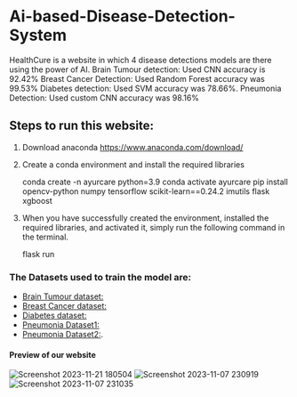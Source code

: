# Ai-based-Disease-Detection-System
HealthCure is a website in which 4 disease detections models are there using the power of AI. Brain Tumour detection: Used CNN accuracy is 92.42% Breast Cancer Detection: Used Random Forest accuracy was 99.53% Diabetes detection: Used SVM accuracy was 78.66%. Pneumonia Detection: Used custom CNN accuracy was 98.16%
## Steps to run this website:
1. Download anaconda https://www.anaconda.com/download/
2. Create a conda environment and install the required libraries
   
   conda create -n ayurcare python=3.9
   conda activate ayurcare 
   pip install opencv-python numpy tensorflow scikit-learn==0.24.2 imutils flask xgboost
   
4. When you have successfully created the environment, installed the required libraries, and activated it, simply run the following command in the terminal.

   flask run

### The Datasets used to train the model are:
- [Brain Tumour dataset:](https://www.kaggle.com/navoneel/brain-mri-images-for-brain-tumor-detection)
- [Breast Cancer dataset:](https://web.inf.ufpr.br/vri/databases/breast-cancer-histopathological-database-breakhis/)
- [Diabetes dataset:](https://www.kaggle.com/datasets/saurabh00007/diabetescsv)
- [Pneumonia Dataset1:](https://www.kaggle.com/paultimothymooney/chest-xray-pneumonia)
- [Pneumonia Dataset2:](https://www.kaggle.com/paulti/chest-xray-images).

####   Preview of our website
   ![Screenshot 2023-11-21 180504](https://github.com/CodewithAbhi7/Ai-based-Disease-Detection-System/assets/112254825/2502af14-0eec-4828-8b2a-bccf98b43aa0)
   ![Screenshot 2023-11-07 230919](https://github.com/CodewithAbhi7/Ai-based-Disease-Detection-System/assets/112254825/17285474-ec6f-4041-9881-0d23841fa8d2)
   ![Screenshot 2023-11-07 231035](https://github.com/CodewithAbhi7/Ai-based-Disease-Detection-System/assets/112254825/904a4039-3bbd-43b8-8484-85d9a11ee61e)
